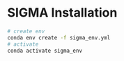 # SIGMA Installation

  ```bash
# create env
conda env create -f sigma_env.yml
# activate
conda activate sigma_env

  ```
